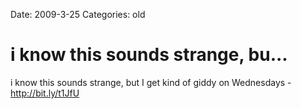 Date: 2009-3-25
Categories: old

# i know this sounds strange, bu...

i know this sounds strange, but I get kind of giddy on Wednesdays - <a href="http://bit.ly/t1JfU" rel="nofollow">http://bit.ly/t1JfU</a>
